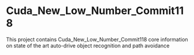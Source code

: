 # Cuda_New_Low_Number_Commit118
This project contains Cuda_New_Low_Number_Commit118 core information on state of the art auto-drive object recognition and path avoidance

